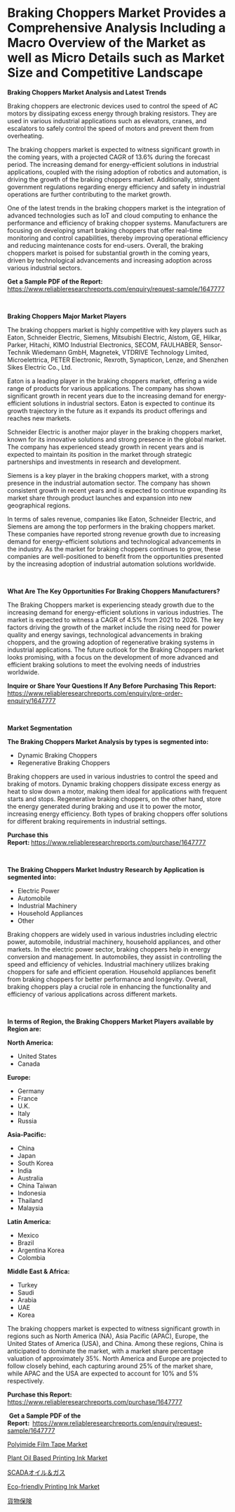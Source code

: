 <p><h1>Braking Choppers Market Provides a Comprehensive Analysis Including a Macro Overview of the Market as well as Micro Details such as Market Size and Competitive Landscape</h1></p><p><strong>Braking Choppers Market Analysis and Latest Trends</strong></p>
<p><p>Braking choppers are electronic devices used to control the speed of AC motors by dissipating excess energy through braking resistors. They are used in various industrial applications such as elevators, cranes, and escalators to safely control the speed of motors and prevent them from overheating.</p><p>The braking choppers market is expected to witness significant growth in the coming years, with a projected CAGR of 13.6% during the forecast period. The increasing demand for energy-efficient solutions in industrial applications, coupled with the rising adoption of robotics and automation, is driving the growth of the braking choppers market. Additionally, stringent government regulations regarding energy efficiency and safety in industrial operations are further contributing to the market growth.</p><p>One of the latest trends in the braking choppers market is the integration of advanced technologies such as IoT and cloud computing to enhance the performance and efficiency of braking chopper systems. Manufacturers are focusing on developing smart braking choppers that offer real-time monitoring and control capabilities, thereby improving operational efficiency and reducing maintenance costs for end-users. Overall, the braking choppers market is poised for substantial growth in the coming years, driven by technological advancements and increasing adoption across various industrial sectors.</p></p>
<p><strong>Get a Sample PDF of the Report:&nbsp;</strong> <a href="https://www.reliableresearchreports.com/enquiry/request-sample/1647777">https://www.reliableresearchreports.com/enquiry/request-sample/1647777</a></p>
<p>&nbsp;</p>
<p><strong>Braking Choppers Major Market Players</strong></p>
<p><p>The braking choppers market is highly competitive with key players such as Eaton, Schneider Electric, Siemens, Mitsubishi Electric, Alstom, GE, Hilkar, Parker, Hitachi, KIMO Industrial Electronics, SECOM, FAULHABER, Sensor-Technik Wiedemann GmbH, Magnetek, VTDRIVE Technology Limited, Microelettrica, PETER Electronic, Rexroth, Synapticon, Lenze, and Shenzhen Sikes Electric Co., Ltd.</p><p>Eaton is a leading player in the braking choppers market, offering a wide range of products for various applications. The company has shown significant growth in recent years due to the increasing demand for energy-efficient solutions in industrial sectors. Eaton is expected to continue its growth trajectory in the future as it expands its product offerings and reaches new markets.</p><p>Schneider Electric is another major player in the braking choppers market, known for its innovative solutions and strong presence in the global market. The company has experienced steady growth in recent years and is expected to maintain its position in the market through strategic partnerships and investments in research and development.</p><p>Siemens is a key player in the braking choppers market, with a strong presence in the industrial automation sector. The company has shown consistent growth in recent years and is expected to continue expanding its market share through product launches and expansion into new geographical regions.</p><p>In terms of sales revenue, companies like Eaton, Schneider Electric, and Siemens are among the top performers in the braking choppers market. These companies have reported strong revenue growth due to increasing demand for energy-efficient solutions and technological advancements in the industry. As the market for braking choppers continues to grow, these companies are well-positioned to benefit from the opportunities presented by the increasing adoption of industrial automation solutions worldwide.</p></p>
<p>&nbsp;</p>
<p><strong>What Are The Key Opportunities For Braking Choppers Manufacturers?</strong></p>
<p><p>The Braking Choppers market is experiencing steady growth due to the increasing demand for energy-efficient solutions in various industries. The market is expected to witness a CAGR of 4.5% from 2021 to 2026. The key factors driving the growth of the market include the rising need for power quality and energy savings, technological advancements in braking choppers, and the growing adoption of regenerative braking systems in industrial applications. The future outlook for the Braking Choppers market looks promising, with a focus on the development of more advanced and efficient braking solutions to meet the evolving needs of industries worldwide.</p></p>
<p><strong>Inquire or Share Your Questions If Any Before Purchasing This Report:</strong> <a href="https://www.reliableresearchreports.com/enquiry/pre-order-enquiry/1647777">https://www.reliableresearchreports.com/enquiry/pre-order-enquiry/1647777</a></p>
<p>&nbsp;</p>
<p><strong>Market Segmentation</strong></p>
<p><strong>The Braking Choppers Market Analysis by types is segmented into:</strong></p>
<p><ul><li>Dynamic Braking Choppers</li><li>Regenerative Braking Choppers</li></ul></p>
<p><p>Braking choppers are used in various industries to control the speed and braking of motors. Dynamic braking choppers dissipate excess energy as heat to slow down a motor, making them ideal for applications with frequent starts and stops. Regenerative braking choppers, on the other hand, store the energy generated during braking and use it to power the motor, increasing energy efficiency. Both types of braking choppers offer solutions for different braking requirements in industrial settings.</p></p>
<p><strong>Purchase this Report:&nbsp;</strong><a href="https://www.reliableresearchreports.com/purchase/1647777">https://www.reliableresearchreports.com/purchase/1647777</a></p>
<p>&nbsp;</p>
<p><strong>The Braking Choppers Market Industry Research by Application is segmented into:</strong></p>
<p><ul><li>Electric Power</li><li>Automobile</li><li>Industrial Machinery</li><li>Household Appliances</li><li>Other</li></ul></p>
<p><p>Braking choppers are widely used in various industries including electric power, automobile, industrial machinery, household appliances, and other markets. In the electric power sector, braking choppers help in energy conversion and management. In automobiles, they assist in controlling the speed and efficiency of vehicles. Industrial machinery utilizes braking choppers for safe and efficient operation. Household appliances benefit from braking choppers for better performance and longevity. Overall, braking choppers play a crucial role in enhancing the functionality and efficiency of various applications across different markets.</p></p>
<p>&nbsp;</p>
<p><strong>In terms of Region, the Braking Choppers Market Players available by Region are:</strong></p>
<p>
    <p> <strong> North America: </strong>
        <ul>
            <li>United States</li>
            <li>Canada</li>
        </ul>
        </p> 
    <p> <strong> Europe: </strong>
        <ul>
            <li>Germany</li>
            <li>France</li>
            <li>U.K.</li>
            <li>Italy</li>
            <li>Russia</li>
        </ul>
        </p> 
    <p> <strong> Asia-Pacific: </strong>
        <ul>
            <li>China</li>
            <li>Japan</li>
            <li>South Korea</li>
            <li>India</li>
            <li>Australia</li>
            <li>China Taiwan</li>
            <li>Indonesia</li>
            <li>Thailand</li>
            <li>Malaysia</li>
        </ul>
        </p> 
    <p> <strong> Latin America: </strong>
        <ul>
            <li>Mexico</li>
            <li>Brazil</li>
            <li>Argentina Korea</li>
            <li>Colombia</li>
        </ul>
        </p> 
    <p> <strong> Middle East & Africa: </strong>
        <ul>
            <li>Turkey</li>
            <li>Saudi</li>
            <li>Arabia</li>
            <li>UAE</li>
            <li>Korea</li>
        </ul>
    </p>
    </p>
<p><p>The braking choppers market is expected to witness significant growth in regions such as North America (NA), Asia Pacific (APAC), Europe, the United States of America (USA), and China. Among these regions, China is anticipated to dominate the market, with a market share percentage valuation of approximately 35%. North America and Europe are projected to follow closely behind, each capturing around 25% of the market share, while APAC and the USA are expected to account for 10% and 5% respectively.</p></p>
<p><strong>Purchase this Report: </strong><a href="https://www.reliableresearchreports.com/purchase/1647777">https://www.reliableresearchreports.com/purchase/1647777</a></p>
<p>&nbsp;<strong>Get a Sample PDF of the Report:&nbsp;&nbsp;</strong><a href="https://www.reliableresearchreports.com/enquiry/request-sample/1647777">https://www.reliableresearchreports.com/enquiry/request-sample/1647777</a></p>
<p><strong></strong></p>
<p><p><a href="https://view.publitas.com/reportprime-1/polyimide-film-tape-market-size-and-examines-its-market-scope-with-a-primary-focus-on-growth-opportunities-and-forecasted-trends-spanning-from-2024-to-2031/">Polyimide Film Tape Market</a></p><p><a href="https://sudsy-motorcycle-bbc.notion.site/Plant-Oil-Based-Printing-Ink-Market-Growth-Market-Trends-COVID-19-Impact-and-Forecasts-for-period-5dc7e3fd432847d7821b845c12c38d6a">Plant Oil Based Printing Ink Market</a></p><p><a href="https://medium.com/@valdineaxsouza/scada-oil-amp-gas%E5%B8%82%E5%A0%B4%E8%A6%8F%E6%A8%A1-cagr-%E3%83%88%E3%83%AC%E3%83%B3%E3%83%892024-2030-f24e85d02b28">SCADAオイル＆ガス</a></p><p><a href="https://military-diascia-e68.notion.site/Eco-friendly-Printing-Ink-Market-Size-Growth-and-Forecast-from-2024-2031-f74ca7dac95642278df2c677955a5a02">Eco-friendly Printing Ink Market</a></p><p><a href="https://medium.com/@valdineaxsouza/%E8%B2%A8%E7%89%A9%E4%BF%9D%E9%99%BA%E5%B8%82%E5%A0%B4%E3%81%AE%E5%B1%95%E6%9C%9B-%E6%A5%AD%E7%95%8C%E6%A6%82%E8%A6%81%E3%81%A8%E4%BA%88%E6%B8%AC-2024%E5%B9%B4%E3%81%8B%E3%82%892031%E5%B9%B4%E3%81%BE%E3%81%A7-c876a1ffc69a">貨物保険</a></p></p>